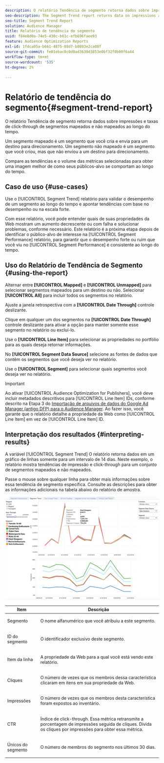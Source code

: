 ```yaml
---
description: O relatório Tendência de segmento retorna dados sobre impressões e taxas de click-through de segmentos mapeados e não mapeados ao longo do tempo. Um segmento mapeado é um segmento que você cria e envia para um destino para direcionamento. Um segmento não mapeado é um segmento que você criou, mas que não enviou a um destino para direcionamento. Compare as tendências e o volume das métricas selecionadas para obter uma imagem melhor de como seus públicos-alvo se comportam ao longo do tempo.
seo-description: The Segment Trend report returns data on impressions and click-through rates of mapped and unmapped segments over time. A mapped segment is a segment you create and send to a destination for targeting. An unmapped segment is a segment that you've created but have not sent to a destination for targeting. Compare trends and volume for your selected metrics to get a better picture of how your audiences behave over time.
seo-title: Segment Trend Report
solution: Audience Manager
title: Relatório de tendência do segmento
uuid: f84e8d0a-74e5-430c-b61c-efb696faee93
feature: Audience Optimization Reports
exl-id: 1fdca05a-b661-4875-88d7-b0893e2ca08f
source-git-commit: fe01ebac8c0d0ad3630d3853e0bf32f0b00f6a44
workflow-type: tm+mt
source-wordcount: '535'
ht-degree: 2%

---
```


# Relatório de tendência do segmento{#segment-trend-report}

O relatório Tendência de segmento retorna dados sobre impressões e taxas de click-through de segmentos mapeados e não mapeados ao longo do tempo.

Um segmento mapeado é um segmento que você cria e envia para um destino para direcionamento. Um segmento não mapeado é um segmento que você criou, mas que não enviou a um destino para direcionamento.

Compare as tendências e o volume das métricas selecionadas para obter uma imagem melhor de como seus públicos-alvo se comportam ao longo do tempo.

## Caso de uso {#use-cases}

Use o [!UICONTROL Segment Trend] relatório para validar o desempenho de um segmento ao longo do tempo e apontar tendências com base no desempenho ou na escala forte.

Com esse relatório, você pode entender quais de suas propriedades da Web mostram um aumento decrescente ou com falha e solucionar problemas, conforme necessário. Este relatório é a próxima etapa depois de identificar o público-alvo de interesse na [!UICONTROL Segment Performance] relatório, para garantir que o desempenho forte ou ruim que você viu no [!UICONTROL Segment Performance] é consistente ao longo do tempo.

## Uso do Relatório de Tendência de Segmento {#using-the-report}

Alternar entre **[!UICONTROL Mapped]** e **[!UICONTROL Unmapped]** para selecionar segmentos mapeados para um destino ou não. Selecionar **[!UICONTROL All]** para incluir todos os segmentos no relatório.

Ajuste a janela retrospectiva com a **[!UICONTROL Date Through]** controle deslizante.

Clique em qualquer um dos segmentos na **[!UICONTROL Date Through]** controle deslizante para ativar a opção para manter somente esse segmento no relatório ou excluí-lo.

Use o **[!UICONTROL Line Item]** para selecionar as propriedades no portfólio para as quais deseja retornar informações.

No **[!UICONTROL Segment Data Source]** selecione as fontes de dados que contêm os segmentos que você deseja ver no relatório.

Use o **[!UICONTROL Segment]** para selecionar quais segmentos você deseja ver no relatório.

>[!IMPORTANT]
>
>Ao ativar [!UICONTROL Audience Optimization for Publishers], você deve incluir metadados descritivos para [!UICONTROL Line Item] IDs, conforme descrito na Etapa 3 do [Importação de arquivos de dados do Google Ad Manager (antigo DFP) para o Audience Manager](../../../reporting/audience-optimization-reports/aor-publishers/import-dfp.md). Ao fazer isso, você garante que o relatório detalhe a propriedade da Web como [!UICONTROL Line Item] em vez de [!UICONTROL Line Item] ID.

## Interpretação dos resultados {#interpreting-results}

A variável [!UICONTROL Segment Trend] O relatório retorna dados em um gráfico de linhas somente para um intervalo de 14 dias. Neste exemplo, o relatório mostra tendências de impressão e click-through para um conjunto de segmentos mapeados e não mapeados.

Passe o mouse sobre qualquer linha para obter mais informações sobre essa tendência de segmento específica. Consulte as descrições para obter as informações adicionais na tabela abaixo do relatório de amostra.

![](assets/publisher_segment_trend.png)

<table id="table_AFE2540583C34835B04584693ADFD26A"> 
 <thead> 
  <tr> 
   <th colname="col1" class="entry"> Item </th> 
   <th colname="col2" class="entry"> Descrição </th> 
  </tr>
 </thead>
 <tbody> 
  <tr> 
   <td colname="col1"> <p><span class="wintitle"> Segmento</span> </p> </td> 
   <td colname="col2"> <p>O nome alfanumérico que você atribuiu a este segmento. </p> </td> 
  </tr> 
  <tr> 
   <td colname="col1"> <p><span class="wintitle"> ID do segmento</span> </p> </td> 
   <td colname="col2"> <p>O identificador exclusivo deste segmento. </p> </td> 
  </tr> 
  <tr> 
   <td colname="col1"> <p><span class="wintitle"> Item da linha</span> </p> </td> 
   <td colname="col2"> <p>A propriedade da Web para a qual você está vendo este relatório. </p> </td> 
  </tr> 
  <tr> 
   <td colname="col1"> <p><span class="wintitle"> Cliques</span> </p> </td> 
   <td colname="col2"> <p>O número de vezes que os membros dessa característica clicaram em itens em sua propriedade da Web. </p> </td> 
  </tr> 
  <tr> 
   <td colname="col1"> <p><span class="wintitle"> Impressões</span> </p> </td> 
   <td colname="col2"> <p>O número de vezes que os membros desta característica foram expostos ao inventário. </p> </td> 
  </tr> 
  <tr> 
   <td colname="col1"> <p><span class="wintitle"> CTR</span> </p> </td> 
   <td colname="col2"> <p>Índice de click-through. Essa métrica retransmite a porcentagem de impressões seguida de cliques. Divida os cliques por impressões para obter essa métrica. </p> </td> 
  </tr> 
  <tr> 
   <td colname="col1"> <p><span class="wintitle"> Únicos do segmento</span> </p> </td> 
   <td colname="col2"> <p>O número de membros do segmento nos últimos 30 dias. </p> </td> 
  </tr> 
 </tbody> 
</table>
